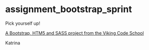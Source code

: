 assignment_bootstrap_sprint
===========================

Pick yourself up!

[A Bootstrap, HTM5 and SASS project from the Viking Code School](http://www.vikingcodeschool.com)

Katrina